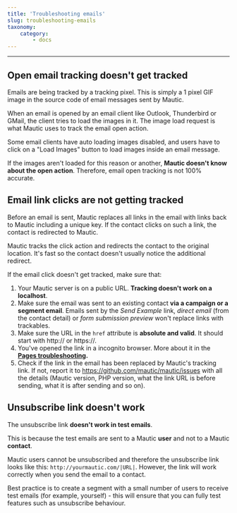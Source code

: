 ```yaml
---
title: 'Troubleshooting emails'
slug: troubleshooting-emails
taxonomy:
    category:
        - docs
---
```


---
## Open email tracking doesn't get tracked

Emails are being tracked by a tracking pixel. This is simply a 1 pixel GIF image in the source code of email messages sent by Mautic. 

When an email is opened by an email client like Outlook, Thunderbird or GMail, the client tries to load the images in it. The image load request is what Mautic uses to track the email open action.

Some email clients have auto loading images disabled, and users have to click on a "Load Images" button to load images inside an email message. 

If the images aren't loaded for this reason or another, **Mautic doesn't know about the open action**. Therefore, email open tracking is not 100% accurate.

## Email link clicks are not getting tracked

Before an email is sent, Mautic replaces all links in the email with links back to Mautic including a unique key. If the contact clicks on such a link, the contact is redirected to Mautic. 

Mautic tracks the click action and redirects the contact to the original location. It's fast so the contact doesn't usually notice the additional redirect.

If the email click doesn't get tracked, make sure that:

1. Your Mautic server is on a public URL. **Tracking doesn't work on a localhost**.
2. Make sure the email was sent to an existing contact **via a campaign or a segment email**. Emails sent by the *Send Example* link, *direct email* (from the contact detail) or *form submission preview* won't replace links with trackables.
3. Make sure the URL in the `href` attribute is **absolute and valid**. It should start with http:// or https://.
4. You've opened the link in a incognito browser. More about it in the **[Pages troubleshooting](../../../../../index.phpubleshooting.html).**
5. Check if the link in the email has been replaced by Mautic's tracking link. If not, report it to https://github.com/mautic/mautic/issues with all the details (Mautic version, PHP version, what the link URL is before sending, what it is after sending and so on).

## Unsubscribe link doesn't work

The unsubscribe link **doesn't work in test emails**. 

This is because the test emails are sent to a Mautic **user** and not to a Mautic **contact**. 

Mautic users cannot be unsubscribed and therefore the unsubscribe link looks like this: `http://yourmautic.com/|URL|`. However, the link will work correctly when you send the email to a contact.  

Best practice is to create a segment with a small number of users to receive test emails (for example, yourself) - this will ensure that you can fully test features such as unsubscribe behaviour.
